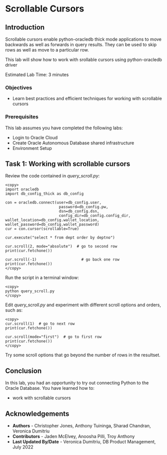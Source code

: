 # Scrollable Cursors

## Introduction
Scrollable cursors enable python-oracledb thick mode applications to move backwards as well as forwards in query results. They can be used to skip rows as well as move to a particular row.

This lab will show how to work with srollable cursors using python-oracledb driver

Estimated Lab Time: 3 minutes

### Objectives

*  Learn best practices and efficient techniques for working with scrollable cursors

### Prerequisites

This lab assumes you have completed the following labs:
* Login to Oracle Cloud
* Create Oracle Autonomous Database shared infrastructure
* Environment Setup

## Task 1: Working with scrollable cursors

Review the code contained in *query\_scroll.py*:
````
<copy>
import oracledb
import db_config_thick as db_config

con = oracledb.connect(user=db_config.user,
                        password=db_config.pw, 
                        dsn=db_config.dsn,
                        config_dir=db_config.config_dir, wallet_location=db_config.wallet_location, wallet_password=db_config.wallet_password)
cur = con.cursor(scrollable=True)

cur.execute("select * from dept order by deptno")

cur.scroll(2, mode="absolute")  # go to second row
print(cur.fetchone())

cur.scroll(-1)                    # go back one row
print(cur.fetchone())
</copy>
````

Run the script in a terminal window:
````
<copy>
python query_scroll.py
</copy>
````
Edit *query_scroll.py* and experiment with different scroll options and orders, such as:

````
<copy>
cur.scroll(1)  # go to next row
print(cur.fetchone())

cur.scroll(mode="first")  # go to first row
print(cur.fetchone())
</copy>
````

Try some scroll options that go beyond the number of rows in the resultset.


## Conclusion

In this lab, you had an opportunity to try out connecting Python to the Oracle Database.
You have learned how to:
* work with scrollable cursors

## Acknowledgements

* **Authors** - Christopher Jones, Anthony Tuininga, Sharad Chandran, Veronica Dumitriu
* **Contributors** - Jaden McElvey, Anoosha Pilli, Troy Anthony
* **Last Updated By/Date** - Veronica Dumitriu, DB Product Management, July 2022